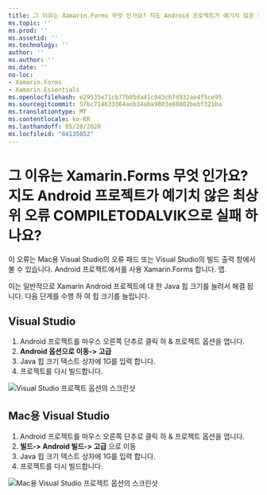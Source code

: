```yaml
---
title: 그 이유는 Xamarin.Forms 무엇 인가요? 지도 Android 프로젝트가 예기치 않은 최상위 오류 COMPILETODALVIK으로 실패 하나요?
ms.topic: ''
ms.prod: ''
ms.assetid: ''
ms.technology: ''
author: ''
ms.author: ''
ms.date: ''
no-loc:
- Xamarin.Forms
- Xamarin.Essentials
ms.openlocfilehash: e29535e71cb77b05da41c043c6fd932ae4f5ce95
ms.sourcegitcommit: 57bc714633364aeb34aba9803e88802bebf321ba
ms.translationtype: MT
ms.contentlocale: ko-KR
ms.lasthandoff: 05/28/2020
ms.locfileid: "84135852"
---
```

# <a name="why-does-my-xamarinformsmaps-android-project-fail-with-compiletodalvik-unexpected-top-level-error"></a>그 이유는 Xamarin.Forms 무엇 인가요? 지도 Android 프로젝트가 예기치 않은 최상위 오류 COMPILETODALVIK으로 실패 하나요?

이 오류는 Mac용 Visual Studio의 오류 패드 또는 Visual Studio의 빌드 출력 창에서 볼 수 있습니다. Android 프로젝트에서를 사용 Xamarin.Forms 합니다. 맵.

이는 일반적으로 Xamarin Android 프로젝트에 대 한 Java 힙 크기를 늘려서 해결 됩니다. 다음 단계를 수행 하 여 힙 크기를 늘립니다.

## <a name="visual-studio"></a>Visual Studio

1. Android 프로젝트를 마우스 오른쪽 단추로 클릭 하 & 프로젝트 옵션을 엽니다.
2. **Android 옵션으로 이동-> 고급**
3. Java 힙 크기 텍스트 상자에 1G를 입력 합니다.
4. 프로젝트를 다시 빌드합니다.

![Visual Studio 프로젝트 옵션의 스크린샷](maps-compiletodalvik-error-images/vsjavaheap.png "Visual Studio의 Android 빌드 옵션")

## <a name="visual-studio-for-mac"></a>Mac용 Visual Studio

1. Android 프로젝트를 마우스 오른쪽 단추로 클릭 하 & 프로젝트 옵션을 엽니다.
2. **빌드-> Android 빌드-> 고급** 으로 이동
3. Java 힙 크기 텍스트 상자에 1G를 입력 합니다.
4. 프로젝트를 다시 빌드합니다.  

![Mac용 Visual Studio 프로젝트 옵션의 스크린샷](maps-compiletodalvik-error-images/xsjavaheap.png "Mac용 Visual Studio의 Android 빌드 옵션")
